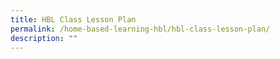 ```yaml
---
title: HBL Class Lesson Plan
permalink: /home-based-learning-hbl/hbl-class-lesson-plan/
description: ""
---
```

